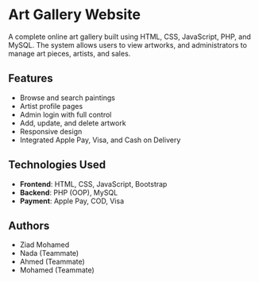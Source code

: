 # Art Gallery Website

A complete online art gallery built using HTML, CSS, JavaScript, PHP, and MySQL. The system allows users to view artworks, and administrators to manage art pieces, artists, and sales.

## Features
- Browse and search paintings
- Artist profile pages
- Admin login with full control
- Add, update, and delete artwork
- Responsive design
- Integrated Apple Pay, Visa, and Cash on Delivery

## Technologies Used
- **Frontend**: HTML, CSS, JavaScript, Bootstrap
- **Backend**: PHP (OOP), MySQL
- **Payment**: Apple Pay, COD, Visa

## Authors
- Ziad Mohamed  
- Nada (Teammate)
- Ahmed (Teammate)
- Mohamed (Teammate)
